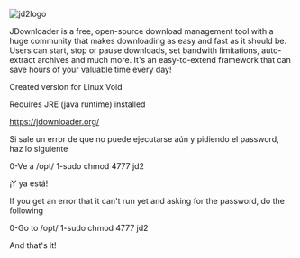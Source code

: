 ![jd2logo](https://user-images.githubusercontent.com/84197353/183433958-3466d475-4ea3-42f6-b316-b6db6afb71a7.png)

JDownloader is a free, open-source download management tool with a huge community that makes downloading as easy and fast as it should be. Users can start, stop or pause downloads, set bandwith limitations, auto-extract archives and much more. It's an easy-to-extend framework that can save hours of your valuable time every day!

Created version for Linux Void

Requires JRE (java runtime) installed

https://jdownloader.org/

Si sale un error de que no puede ejecutarse aún y pidiendo el password, haz lo siguiente

0-Ve a /opt/
1-sudo chmod 4777 jd2

¡Y ya está!

If you get an error that it can't run yet and asking for the password, do the following

0-Go to /opt/
1-sudo chmod 4777 jd2

And that's it!
